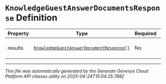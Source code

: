 # `KnowledgeGuestAnswerDocumentsResponse` Definition

| Property | Type | Required | Description |
|----------|------|----------|-------------|
| results | [`KnowledgeGuestAnswerDocumentResponse[]`](knowledgeguestanswerdocumentresponse-definition.md) | No | The results with answers. |

---

*This file was automatically generated by the Generate Genesys Cloud Platform API classes utility on 2025-04-24T15:04:25.788Z*